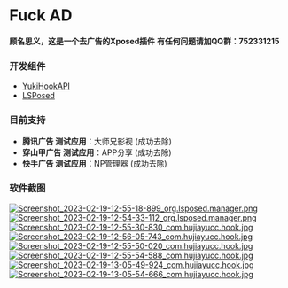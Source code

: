 # Fuck AD
**顾名思义，这是一个去广告的Xposed插件**
**有任何问题请加QQ群：752331215**

### 开发组件
- [YukiHookAPI](https://github.com/fankes/YukiHookAPI)
- [LSPosed](https://github.com/LSPosed/LSPosed)

### 目前支持
- **腾讯广告 测试应用**：大师兄影视 (成功去除)
- **穿山甲广告 测试应用**：APP分享 (成功去除)
- **快手广告 测试应用**：NP管理器 (成功去除)

### 软件截图

[![Screenshot_2023-02-19-12-55-18-899_org.lsposed.manager.png](https://imgs.hujiayucc.cn/2023/02/19/63f1ac4d9dbc6.png)](https://imgs.hujiayucc.cn/2023/02/19/63f1ac4d9dbc6.png)
[![Screenshot_2023-02-19-12-54-33-112_org.lsposed.manager.png](https://imgs.hujiayucc.cn/2023/02/19/63f1ac53b5851.png)](https://imgs.hujiayucc.cn/2023/02/19/63f1ac53b5851.png)
[![Screenshot_2023-02-19-12-55-30-830_com.hujiayucc.hook.jpg](https://imgs.hujiayucc.cn/2023/02/19/63f1ac56dd05e.jpg)](https://imgs.hujiayucc.cn/2023/02/19/63f1ac56dd05e.jpg)
[![Screenshot_2023-02-19-12-56-05-743_com.hujiayucc.hook.jpg](https://imgs.hujiayucc.cn/2023/02/19/63f1ac585e0b2.jpg)](https://imgs.hujiayucc.cn/2023/02/19/63f1ac585e0b2.jpg)
[![Screenshot_2023-02-19-12-55-50-020_com.hujiayucc.hook.jpg](https://imgs.hujiayucc.cn/2023/02/19/63f1ac5564763.jpg)](https://imgs.hujiayucc.cn/2023/02/19/63f1ac5564763.jpg)
[![Screenshot_2023-02-19-12-55-54-588_com.hujiayucc.hook.jpg](https://imgs.hujiayucc.cn/2023/02/19/63f1ac4f8a5d3.jpg)](https://imgs.hujiayucc.cn/2023/02/19/63f1ac4f8a5d3.jpg)
[![Screenshot_2023-02-19-13-05-49-924_com.hujiayucc.hook.jpg](https://imgs.hujiayucc.cn/2023/02/19/63f1ae48ae7bd.jpg)](https://imgs.hujiayucc.cn/2023/02/19/63f1ae48ae7bd.jpg)
[![Screenshot_2023-02-19-13-05-54-666_com.hujiayucc.hook.jpg](https://imgs.hujiayucc.cn/2023/02/19/63f1ae46174f7.jpg)](https://imgs.hujiayucc.cn/2023/02/19/63f1ae46174f7.jpg)